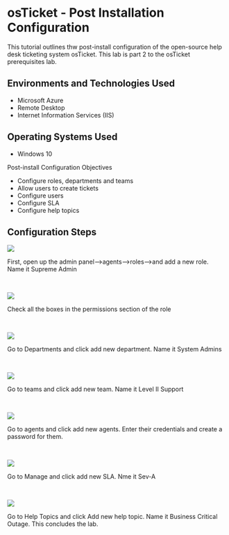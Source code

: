 # osTicket - Post Installation Configuration

This tutorial outlines thw post-install configuration of the open-source help desk ticketing system osTicket. This lab is part 2 to the osTicket prerequisites lab.

<h2>Environments and Technologies Used</h2>

- Microsoft Azure
- Remote Desktop
- Internet Information Services (IIS)

<h2>Operating Systems Used</h2>

- Windows 10

Post-install Configuration Objectives

- Configure roles, departments and teams
- Allow users to create tickets
- Configure users
- Configure SLA
- Configure help topics

<h2>Configuration Steps</h2>

<p>
<img src="https://i.imgur.com/snw8HQB.png"/>
</p>
<p>
First, open up the admin panel-->agents-->roles-->and add a new role. Name it Supreme Admin
</p>
<br />

<p>
<img src="https://i.imgur.com/x2TsYJE.png"/>
</p>
<p>
Check all the boxes in the permissions section of the role
</p>
<br />

<p>
<img src="https://i.imgur.com/egrBVR6.png"/>
</p>
<p>
Go to Departments and click add new department. Name it System Admins
</p>
<br />


<p>
<img src="https://i.imgur.com/5M3v0Ig.png"/>
</p>
<p>
Go to teams and click add new team. Name it Level II Support
</p>
<br />

<p>
<img src="https://i.imgur.com/GjeBSFF.png"/>
</p>
<p>
Go to agents and click add new agents. Enter their credentials and create a password for them.
</p>
<br />

<p>
<img src="https://i.imgur.com/O4tM9fz.png"/>
</p>
<p>
Go to Manage and click add new SLA. Nme it Sev-A
</p>
<br />

<p>
<img src="https://i.imgur.com/sycZ49j.png"/>
</p>
<p>
Go to Help Topics and click Add new help topic. Name it Business Critical Outage. This concludes the lab.
</p>
<br />
